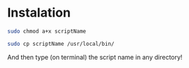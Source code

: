 # Instalation

```sh
sudo chmod a+x scriptName
```

```sh
sudo cp scriptName /usr/local/bin/
```

And then type (on terminal) the script name in any directory!